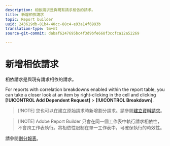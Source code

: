```yaml
---
description: 相依請求是與現有請求相依的請求。
title: 新增相依請求
topic: Report builder
uuid: 243619db-81b4-40cc-88c4-e93a14f6993b
translation-type: tm+mt
source-git-commit: dabaf6247695bc4f3d9bfe668f3ccfca12a52269

---
```



# 新增相依請求

相依請求是與現有請求相依的請求。

For reports with correlation breakdowns enabled within the report table, you can take a closer look at an item by right-clicking in the cell and clicking **[!UICONTROL Add Dependent Request]** > **[!UICONTROL Breakdown]**.

>[!NOTE] 您也可以在建立原始請求時新增劃分請求。請參閱[建立資料請求](/help/analyze/report-builder/data-requests/t-create-a-data-request.md)。

>[!NOTE] Adobe Report Builder 只會在同一個工作表中執行請求相依性，不會跨工作表執行。將相依性限制在單一工作表中，可確保執行的時效性。

請參閱[劃分報表](/help/analyze/reports-analytics/reports-customize/breakdowns.md)。
